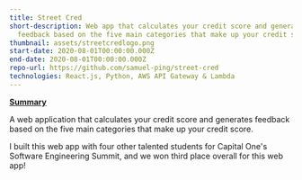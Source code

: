 ```yaml
---
title: Street Cred
short-description: Web app that calculates your credit score and generates
  feedback based on the five main categories that make up your credit score.
thumbnail: assets/streetcredlogo.png
start-date: 2020-08-01T00:00:00.000Z
end-date: 2020-08-01T00:00:00.000Z
repo-url: https://github.com/samuel-ping/street-cred
technologies: React.js, Python, AWS API Gateway & Lambda
---
```

<ins>**Summary**</ins>

A web application that calculates your credit score and generates feedback based on the five main categories that make up your credit score.

I built this web app with four other talented students for Capital One's Software Engineering Summit, and we won third place overall for this web app!
